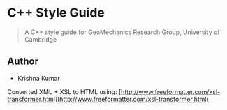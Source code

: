 C++ Style Guide
===============
> A C++ style guide for GeoMechanics Research Group, University of Cambridge

## Author
* Krishna Kumar


Converted XML + XSL to HTML using: [http://www.freeformatter.com/xsl-transformer.html](http://www.freeformatter.com/xsl-transformer.html)
